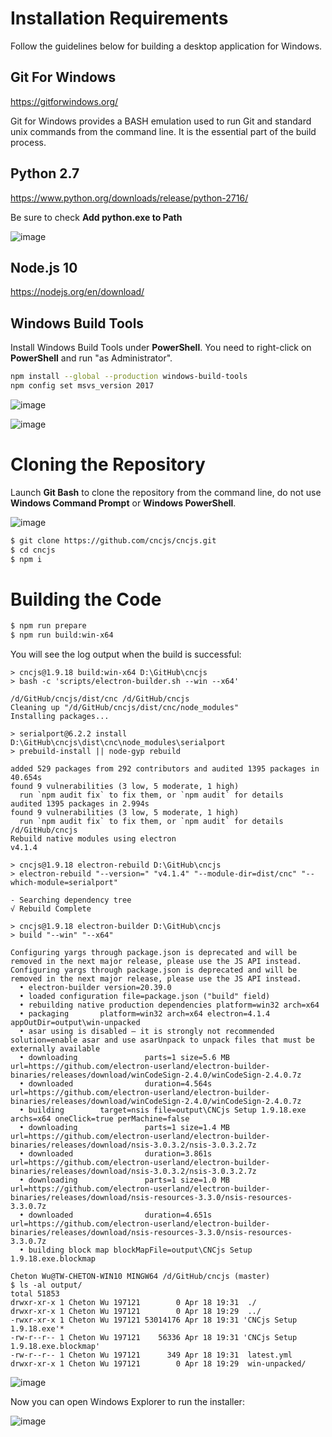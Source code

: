 # Installation Requirements

Follow the guidelines below for building a desktop application for Windows.

## Git For Windows

https://gitforwindows.org/

Git for Windows provides a BASH emulation used to run Git and standard unix commands from the command line. It is the essential part of the build process.

## Python 2.7

https://www.python.org/downloads/release/python-2716/

Be sure to check **Add python.exe to Path**

![image](https://user-images.githubusercontent.com/447801/56357352-1ef5cc00-620e-11e9-9d8f-cf9431a7453f.png)

## Node.js 10

https://nodejs.org/en/download/

## Windows Build Tools

Install Windows Build Tools under **PowerShell**. You need to right-click on **PowerShell** and run "as Administrator".

```sh
npm install --global --production windows-build-tools
npm config set msvs_version 2017
```

![image](https://user-images.githubusercontent.com/447801/56358007-e8b94c00-620f-11e9-99e5-e8c295350d76.png)

![image](https://user-images.githubusercontent.com/447801/56357893-90824a00-620f-11e9-8140-4788523f5e23.png)

# Cloning the Repository

Launch **Git Bash** to clone the repository from the command line, do not use **Windows Command Prompt** or **Windows PowerShell**.

![image](https://user-images.githubusercontent.com/447801/56489481-6df47780-6514-11e9-9b88-054a685928d7.png)

```sh
$ git clone https://github.com/cncjs/cncjs.git
$ cd cncjs
$ npm i
```

# Building the Code

```sh
$ npm run prepare
$ npm run build:win-x64
```

You will see the log output when the build is successful:
```
> cncjs@1.9.18 build:win-x64 D:\GitHub\cncjs
> bash -c 'scripts/electron-builder.sh --win --x64'

/d/GitHub/cncjs/dist/cnc /d/GitHub/cncjs
Cleaning up "/d/GitHub/cncjs/dist/cnc/node_modules"
Installing packages...

> serialport@6.2.2 install D:\GitHub\cncjs\dist\cnc\node_modules\serialport
> prebuild-install || node-gyp rebuild

added 529 packages from 292 contributors and audited 1395 packages in 40.654s
found 9 vulnerabilities (3 low, 5 moderate, 1 high)
  run `npm audit fix` to fix them, or `npm audit` for details
audited 1395 packages in 2.994s
found 9 vulnerabilities (3 low, 5 moderate, 1 high)
  run `npm audit fix` to fix them, or `npm audit` for details
/d/GitHub/cncjs
Rebuild native modules using electron
v4.1.4

> cncjs@1.9.18 electron-rebuild D:\GitHub\cncjs
> electron-rebuild "--version=" "v4.1.4" "--module-dir=dist/cnc" "--which-module=serialport"

- Searching dependency tree
√ Rebuild Complete

> cncjs@1.9.18 electron-builder D:\GitHub\cncjs
> build "--win" "--x64"

Configuring yargs through package.json is deprecated and will be removed in the next major release, please use the JS API instead.
Configuring yargs through package.json is deprecated and will be removed in the next major release, please use the JS API instead.
  • electron-builder version=20.39.0
  • loaded configuration file=package.json ("build" field)
  • rebuilding native production dependencies platform=win32 arch=x64
  • packaging       platform=win32 arch=x64 electron=4.1.4 appOutDir=output\win-unpacked
  • asar using is disabled — it is strongly not recommended solution=enable asar and use asarUnpack to unpack files that must be externally available
  • downloading               parts=1 size=5.6 MB url=https://github.com/electron-userland/electron-builder-binaries/releases/download/winCodeSign-2.4.0/winCodeSign-2.4.0.7z
  • downloaded                duration=4.564s url=https://github.com/electron-userland/electron-builder-binaries/releases/download/winCodeSign-2.4.0/winCodeSign-2.4.0.7z
  • building        target=nsis file=output\CNCjs Setup 1.9.18.exe archs=x64 oneClick=true perMachine=false
  • downloading               parts=1 size=1.4 MB url=https://github.com/electron-userland/electron-builder-binaries/releases/download/nsis-3.0.3.2/nsis-3.0.3.2.7z
  • downloaded                duration=3.861s url=https://github.com/electron-userland/electron-builder-binaries/releases/download/nsis-3.0.3.2/nsis-3.0.3.2.7z
  • downloading               parts=1 size=1.0 MB url=https://github.com/electron-userland/electron-builder-binaries/releases/download/nsis-resources-3.3.0/nsis-resources-3.3.0.7z
  • downloaded                duration=4.651s url=https://github.com/electron-userland/electron-builder-binaries/releases/download/nsis-resources-3.3.0/nsis-resources-3.3.0.7z
  • building block map blockMapFile=output\CNCjs Setup 1.9.18.exe.blockmap

Cheton Wu@TW-CHETON-WIN10 MINGW64 /d/GitHub/cncjs (master)
$ ls -al output/
total 51853
drwxr-xr-x 1 Cheton Wu 197121        0 Apr 18 19:31  ./
drwxr-xr-x 1 Cheton Wu 197121        0 Apr 18 19:29  ../
-rwxr-xr-x 1 Cheton Wu 197121 53014176 Apr 18 19:31 'CNCjs Setup 1.9.18.exe'*
-rw-r--r-- 1 Cheton Wu 197121    56336 Apr 18 19:31 'CNCjs Setup 1.9.18.exe.blockmap'
-rw-r--r-- 1 Cheton Wu 197121      349 Apr 18 19:31  latest.yml
drwxr-xr-x 1 Cheton Wu 197121        0 Apr 18 19:29  win-unpacked/
```

![image](https://user-images.githubusercontent.com/447801/56358242-ae03e380-6210-11e9-8afa-2bcc84bcdfae.png)

Now you can open Windows Explorer to run the installer:

![image](https://user-images.githubusercontent.com/447801/56358414-1c48a600-6211-11e9-9ac9-1167a8944e9d.png)

